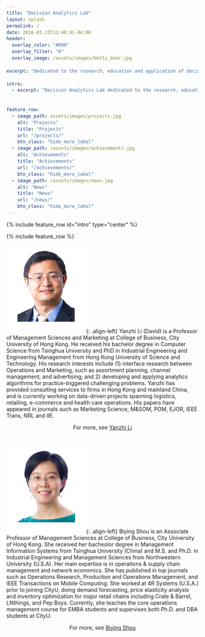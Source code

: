 ```yaml
---
title: "Decision Analytics Lab"
layout: splash
permalink: /
date: 2016-03-23T11:48:41-04:00
header:
  overlay_color: "#000"
  overlay_filter: "0"
  overlay_image: /assets/images/betty_bear.jpg

excerpt: "Dedicated to the research, education and application of decision analytics"

intro: 
  - excerpt: "Decision Analytics Lab dedicated to the research, education and application of decision analytics. We integrate the knowledge and techniques from optimization, statistics, and machine learning and develop models, methodologies and algorithms to support data-based decision makings."


feature_row:
  - image_path: assets/images/projects.jpg
    alt: "Projects"
    title: "Projects"
    url: "/projects/"
    btn_class: "hide_more_label"
  - image_path: /assets/images/achievements.jpg
    alt: "Achievements"
    title: "Achievements"
    url: "/achievements/"
    btn_class: "hide_more_label"
  - image_path: /assets/images/news.jpg
    alt: "News"
    title: "News"
    url: "/news/"
    btn_class: "hide_more_label"
---
```


{% include feature_row id="intro" type="center" %}

{% include feature_row %}

![image-left](/assets/images/liyanzhi.png){: .align-left}
Yanzhi Li (David) is a Professor of Management Sciences and Marketing at College of Business, City University of Hong Kong. He received his bachelor degree in Computer Science from Tsinghua University and PhD in Industrial Engineering and Engineering Management from Hong Kong University of Science and Technology. His research interests include (1) interface research between Operations and Marketing, such as assortment planning, channel management, and advertising; and 2) developing and applying analytics algorithms for practice-triggered challenging problems. Yanzhi has provided consulting services to firms in Hong Kong and mainland China, and is currently working on data-driven projects spanning logistics, retailing, e-commerce and health care operations. His papers have appeared in journals such as Marketing Science, M&SOM, POM, EJOR, IEEE Trans, NRL and IIE.
<div style="margin-top:5px" align="center">For more, see <a href="{{ "/about/yanzhili/" | absolute_url }}">Yanzhi Li</a></div>

<div style="clear:both; margin-top: 1cm"/>

![image-left](/assets/images/biyingshou.png){: .align-left}
Biying Shou is an Associate Professor of Management Sciences at College of Business, City University of Hong Kong. She received her bacheolor degree in Management Information Systems from Tsinghua University (China) and M.S. and Ph.D. in Industrial Engineering and Management Sciences from Northwestern University (U.S.A). Her main expertise is in operations & supply chain management and network economics. She has published in top journals such as Operations Research, Production and Operations Management, and IEEE Transactions on Mobile Computing. She worked at 4R Systems (U.S.A.) prior to joining CityU, doing demand forecasting, price elasticity analysis and inventory optimization for major retail chains including Crate & Barrel, LNthings, and Pep Boys. Currently, she teaches the core operations management course for EMBA students and supervises both Ph.D. and DBA students at CityU. 

<div style="margin-top:5px" align="center">For more, see <a href="{{ "/about/biyingshou/" | absolute_url }}">Biying Shou</a></div>